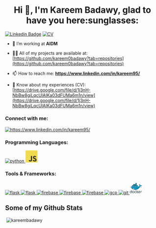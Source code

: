 <h1 align="center">Hi 👋, I'm Kareem Badawy, glad to have you here:sunglasses:</h1>
<!-- <h2 align="center">I'm Excited To Learn</h2> -->

<!--- -------------------------Badges------------------- -->
[![Linkedin Badge](https://img.shields.io/badge/-KareemBadawy-0072b1?style=flat&logo=Linkedin&logoColor=white&link=https://www.linkedin.com/in/kareem95/)](https://www.linkedin.com/in/kareem95/)
[![CV](https://img.shields.io/badge/CV-drive-blue)](https://drive.google.com/file/d/1j3nH-NbBw8giLqcUlAIKa03dFUMa6m1n/view)

- 🔭 I’m working at **AIDM**

- 👨‍💻 All of my projects are available at:  [https://github.com/kareem0badawy?tab=repositories](https://github.com/kareem0badawy?tab=repositories)

- 📫 How to reach me: **https://www.linkedin.com/in/kareem95/**

- 📄 Know about my experiences (CV): [https://drive.google.com/file/d/1j3nH-NbBw8giLqcUlAIKa03dFUMa6m1n/view](https://drive.google.com/file/d/1j3nH-NbBw8giLqcUlAIKa03dFUMa6m1n/view)



### Connect with me:
<p align="left">
<a href="https://linkedin.com/in/https://www.linkedin.com/in/kareem95/" target="blank"><img align="center" src="https://raw.githubusercontent.com/rahuldkjain/github-profile-readme-generator/master/src/images/icons/Social/linked-in-alt.svg" alt="https://www.linkedin.com/in/kareem95/" height="30" width="40" /></a>
</p>



### Programming Languages:
<p align="left"> 
<a href="#" target="_blank" rel="noreferrer"> <img src="https://raw.githubusercontent.com/jmnote/z-icons/master/svg/php.svg" alt="python" width="40" height="40"/> </a>
<a href="https://developer.mozilla.org/en-US/docs/Web/JavaScript" target="_blank" rel="noreferrer"> <img src="https://raw.githubusercontent.com/devicons/devicon/master/icons/javascript/javascript-original.svg" alt="javascript" width="40" height="40"/> </a> </p>


### Tools & Frameworks:
<a href="https://laravel.com/" target="_blank" rel="noreferrer"> <img src="https://upload.wikimedia.org/wikipedia/commons/thumb/9/9a/Laravel.svg/1200px-Laravel.svg.png" alt="flask" width="40" height="40"/> </a>
<a href="https://vuejs.org/" target="_blank" rel="noreferrer"> <img src="https://upload.wikimedia.org/wikipedia/commons/thumb/9/95/Vue.js_Logo_2.svg/512px-Vue.js_Logo_2.svg.png?20170919082558" alt="flask" width="40" height="40"/> </a>
<a href="https://www.digitalocean.com/" target="_blank" rel="noreferrer"> <img src="https://cdn3.iconfinder.com/data/icons/logos-and-brands-adobe/512/89_Digital_Ocean-512.png" alt="firebase" width="40" height="40"/> </a>
<a href="https://aws.amazon.com/" target="_blank" rel="noreferrer"> <img src="https://a0.awsstatic.com/libra-css/images/logos/aws_smile-header-desktop-en-white_59x35.png" alt="firebase" width="40" height="40"/> </a>
<a href="https://firebase.google.com/" target="_blank" rel="noreferrer"> <img src="https://www.vectorlogo.zone/logos/firebase/firebase-icon.svg" alt="firebase" width="40" height="40"/> </a>
<a href="https://cloud.google.com" target="_blank" rel="noreferrer"> <img src="https://www.vectorlogo.zone/logos/google_cloud/google_cloud-icon.svg" alt="gcp" width="40" height="40"/> </a>
<a href="https://git-scm.com/" target="_blank" rel="noreferrer"> <img src="https://www.vectorlogo.zone/logos/git-scm/git-scm-icon.svg" alt="git" width="40" height="40"/> </a>
<a href="https://www.docker.com/" target="_blank" rel="noreferrer"> <img src="https://raw.githubusercontent.com/devicons/devicon/master/icons/docker/docker-original-wordmark.svg" alt="docker" width="40" height="40"/> </a>  


## Some of my Github Stats

<p>&nbsp;<img align="center" src="https://github-readme-stats.vercel.app/api?username=kareem0badawy&show_icons=true&locale=en" alt="kareembadawy" /></p>
